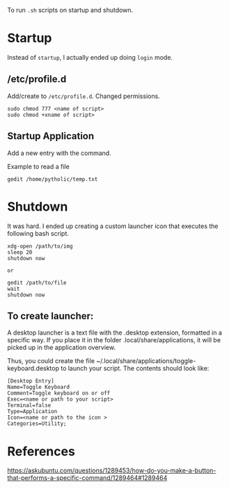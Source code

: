 To run `.sh` scripts on startup and shutdown.

# Startup
Instead of `startup`, I actually ended up doing `login` mode.

## /etc/profile.d
Add/create to `/etc/profile.d`.
Changed permissions.
```
sudo chmod 777 <name of script>
sudo chmod +xname of script>
```

## Startup Application
Add a new entry with the command.

Example to read a file
```
gedit /home/pytholic/temp.txt
```

# Shutdown
It was hard. I ended up creating a custom launcher icon that executes the following bash script.
```
xdg-open /path/to/img
sleep 20
shutdown now

or

gedit /path/to/file
wait
shutdown now
```

## To create launcher:

A desktop launcher is a text file with the .desktop extension, formatted in a specific way. If you place it in the folder .local/share/applications, it will be picked up in the application overview.

Thus, you could create the file ~/.local/share/applications/toggle-keyboard.desktop to launch your script. The contents should look like:

```
[Desktop Entry]
Name=Toggle Keyboard
Comment=Toggle keyboard on or off
Exec=<name or path to your script>
Terminal=false
Type=Application
Icon=<name or path to the icon >
Categories=Utility;
```

# References
https://askubuntu.com/questions/1289453/how-do-you-make-a-button-that-performs-a-specific-command/1289464#1289464
